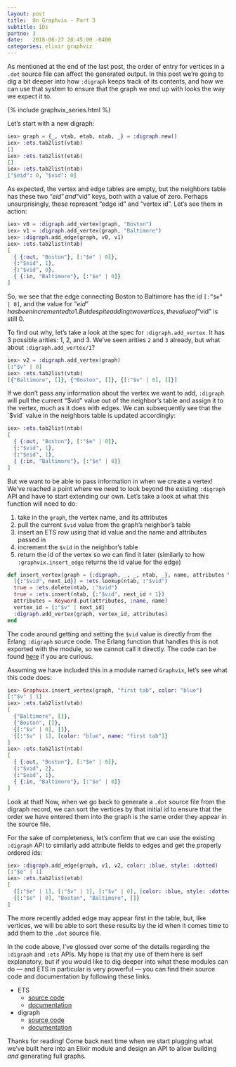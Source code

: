 ```yaml
---
layout: post
title:  On Graphvix - Part 3
subtitle: IDs
partno: 3
date:   2018-06-27 20:45:00 -0400
categories: elixir graphviz
---
```


As mentioned at the end of the last post, the order of entry for vertices in a `.dot` source file can affect the generated output. In this post we’re going to dig a bit deeper into how `:digraph` keeps track of its contents, and how we can use that system to ensure that the graph we end up with looks the way we expect it to.

{% include graphvix_series.html %}

Let’s start with a new digraph:

```elixir
iex> graph = {_, vtab, etab, ntab, _} = :digraph.new()
iex> :ets.tab2list(vtab)
[]
iex> :ets.tab2list(etab)
[]
iex> :ets.tab2list(ntab)
["$eid": 0, "$vid": 0]

```

As expected, the vertex and edge tables are empty, but the neighbors table has these two “$eid” and “$vid” keys, both with a value of zero. Perhaps unsurprisingly, these represent “edge id” and “vertex id”. Let’s see them in action:

```elixir
iex> v0 = :digraph.add_vertex(graph, "Boston")
iex> v1 = :digraph.add_vertex(graph, "Baltimore")
iex> :digraph.add_edge(graph, v0, v1)
iex> :ets.tab2list(ntab)
[
  { {:out, "Boston"}, [:"$e" | 0]},
  {:"$eid", 1},
  {:"$vid", 0},
  { {:in, "Baltimore"}, [:"$e" | 0]}
]
```

So, we see that the edge connecting Boston to Baltimore has the id `[:”$e” | 0]`, and the value for “$eid” has been incremented to 1. But despite adding two vertices, the value of “$vid” is still 0.

To find out why, let’s take a look at the spec for `:digraph.add_vertex`. It has 3 possible arities: 1, 2, and 3. We’ve seen arities `2` and `3` already, but what about `:digraph.add_vertex/1`?

```elixir
iex> v2 = :digraph.add_vertex(graph)
[:"$v" | 0]
iex> :ets.tab2list(vtab)
[{"Baltimore", []}, {"Boston", []}, {[:"$v" | 0], []}]
```

If we don’t pass any information about the vertex we want to add, `:digraph` will pull the current “$vid” value out of the neighbor’s table and assign it to the vertex, much as it does with edges. We can subsequently see that the 	`$vid` value in the neighbors table is updated accordingly:

```elixir
iex> :ets.tab2list(ntab)
[
  { {:out, "Boston"}, [:"$e" | 0]},
  {:"$vid", 1},
  {:"$eid", 1},
  { {:in, "Baltimore"}, [:"$e" | 0]}
]
```

But we want to be able to pass information in when we create a vertex! We’ve reached a point where we need to look beyond the existing `:digraph` API and have to start extending our own. Let’s take a look at what this function will need to do:

1. take in the `graph`, the vertex name, and its attributes
2. pull the current `$vid` value from the graph’s neighbor’s table
3. insert an ETS row using that id value and the name and attributes passed in
4. increment the `$vid` in the neighbor’s table
5. return the id of the vertex so we can find it later (similarly to how `:graphvix.insert_edge` returns the id value for the edge)

```elixir
def insert_vertex(graph = {:digraph, _, _, ntab, _}, name, attributes \\ []) do
  [{:"$vid", next_id}] = :ets.lookup(ntab, :"$vid")
  true = :ets.delete(ntab, :"$vid")
  true = :ets.insert(ntab, {:"$vid", next_id + 1})
  attributes = Keyword.put(attributes, :name, name)
  vertex_id = [:"$v" | next_id]
  :digraph.add_vertex(graph, vertex_id, attributes)
end
```

The code around getting and setting the `$vid` value is directly from the Erlang `:digraph` source code. The Erlang function that handles this is not exported with the module, so we cannot call it directly. The code can be found [here](https://github.com/erlang/otp/blob/master/lib/stdlib/src/digraph.erl#L357) if you are curious.

Assuming we have included this in a module named `Graphvix`, let’s see what this code does:

```elixir
iex> Graphvix.insert_vertex(graph, "first tab", color: "blue")
[:"$v" | 1]
iex> :ets.tab2list(vtab)
[
  {"Baltimore", []},
  {"Boston", []},
  {[:"$v" | 0], []},
  {[:"$v" | 1], [color: "blue", name: "first tab"]}
]
iex> :ets.tab2list(ntab)
[
  { {:out, "Boston"}, [:"$e" | 0]},
  {:"$vid", 2},
  {:"$eid", 1},
  { {:in, "Baltimore"}, [:"$e" | 0]}
]
```

Look at that! Now, when we go back to generate a `.dot` source file from the digraph record, we can sort the vertices by that initial id to ensure that the order we have entered them into the graph is the same order they appear in the source file.

For the sake of completeness, let’s confirm that we can use the existing `:digraph` API to similarly add attribute fields to edges and get the properly ordered ids:

```elixir
iex> :digraph.add_edge(graph, v1, v2, color: :blue, style: :dotted)
[:"$e" | 1]
iex> :ets.tab2list(etab)
[
  {[:"$e" | 1], [:"$v" | 1], [:"$v" | 0], [color: :blue, style: :dotted]},
  {[:"$e" | 0], "Boston", "Baltimore", []}
]
```

The more recently added edge may appear first in the table, but, like vertices, we will be able to sort these results by the id when it comes time to add them to the `.dot` source file.

In the code above, I’ve glossed over some of the details regarding the `:digraph` and `:ets`  APIs. My hope is that my use of them here is self explanatory, but if you would like to dig deeper into what these modules can do — and ETS in particular is very powerful — you can find their source code and documentation by following these links.

* ETS
	* [source code](https://github.com/erlang/otp/blob/master/lib/stdlib/src/ets.erl)
	* [documentation](http://erlang.org/doc/man/ets.html)
* digraph
	* [source code](https://github.com/erlang/otp/blob/master/lib/stdlib/src/digraph.erl)
	* [documentation](http://erlang.org/doc/man/digraph.html)


Thanks for reading! Come back next time when we start plugging what we’ve built here into an Elixir module and design an API to allow building *and* generating full graphs.
